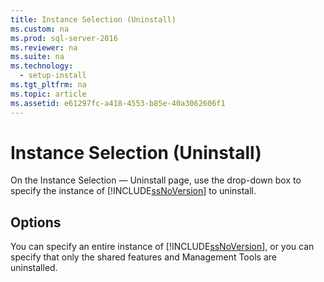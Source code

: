 ```yaml
---
title: Instance Selection (Uninstall)
ms.custom: na
ms.prod: sql-server-2016
ms.reviewer: na
ms.suite: na
ms.technology: 
  - setup-install
ms.tgt_pltfrm: na
ms.topic: article
ms.assetid: e61297fc-a418-4553-b85e-40a3062606f1
---
```

# Instance Selection (Uninstall)
  On the Instance Selection — Uninstall page, use the drop\-down box to specify the instance of [!INCLUDE[ssNoVersion](../../Token/Other/ssNoVersion_md.md)] to uninstall.  
  
## Options  
 You can specify an entire instance of [!INCLUDE[ssNoVersion](../../Token/Other/ssNoVersion_md.md)], or you can specify that only the shared features and Management Tools are uninstalled.  
  
  